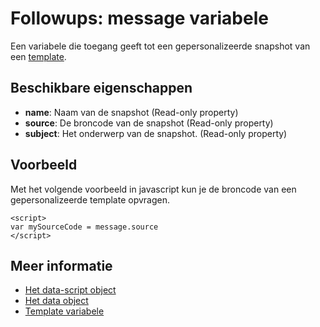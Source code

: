 # Followups: message variabele
Een variabele die toegang geeft tot een gepersonalizeerde snapshot van 
een [template](./followups-scripting-template).

## Beschikbare eigenschappen

* **name**: Naam van de snapshot (Read-only property)
* **source**: De broncode van de snapshot (Read-only property)
* **subject**: Het onderwerp van de snapshot. (Read-only property)

## Voorbeeld

Met het volgende voorbeeld in javascript kun je de broncode van een gepersonalizeerde template opvragen.

    <script> 
    var mySourceCode = message.source
    </script>

## Meer informatie

* [Het data-script object](./followups-scripting)
* [Het data object](./followups-scripting-data)
* [Template variabele](./followups-scripting-template)
